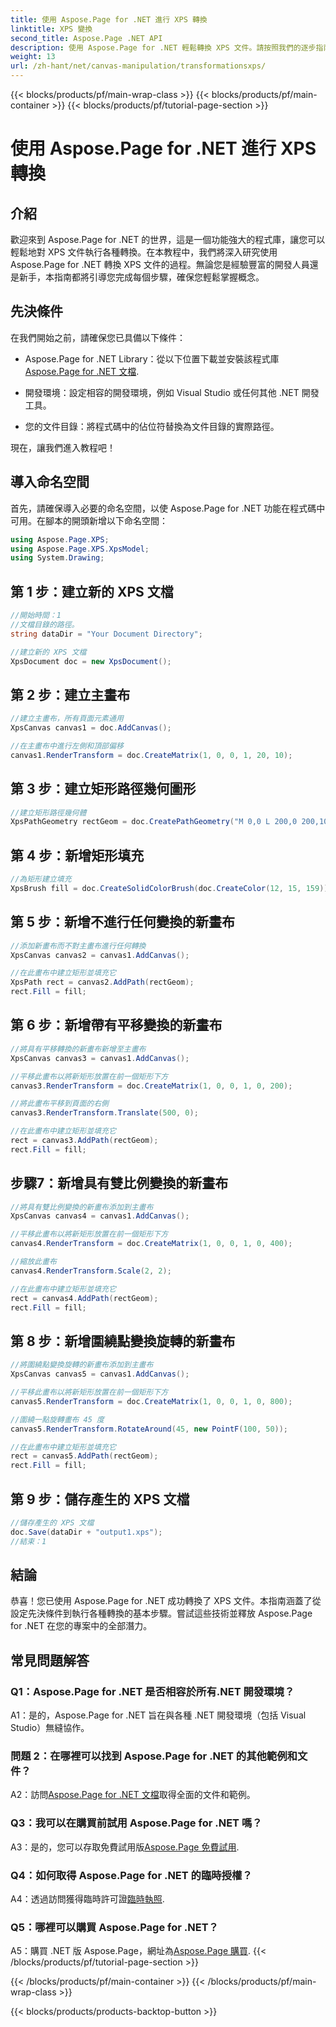 ```yaml
---
title: 使用 Aspose.Page for .NET 進行 XPS 轉換
linktitle: XPS 變換
second_title: Aspose.Page .NET API
description: 使用 Aspose.Page for .NET 輕鬆轉換 XPS 文件。請按照我們的逐步指南進行無縫轉換。
weight: 13
url: /zh-hant/net/canvas-manipulation/transformationsxps/
---
```


{{< blocks/products/pf/main-wrap-class >}}
{{< blocks/products/pf/main-container >}}
{{< blocks/products/pf/tutorial-page-section >}}

# 使用 Aspose.Page for .NET 進行 XPS 轉換

## 介紹

歡迎來到 Aspose.Page for .NET 的世界，這是一個功能強大的程式庫，讓您可以輕鬆地對 XPS 文件執行各種轉換。在本教程中，我們將深入研究使用 Aspose.Page for .NET 轉換 XPS 文件的過程。無論您是經驗豐富的開發人員還是新手，本指南都將引導您完成每個步驟，確保您輕鬆掌握概念。

## 先決條件

在我們開始之前，請確保您已具備以下條件：

-  Aspose.Page for .NET Library：從以下位置下載並安裝該程式庫[Aspose.Page for .NET 文檔](https://reference.aspose.com/page/net/).

- 開發環境：設定相容的開發環境，例如 Visual Studio 或任何其他 .NET 開發工具。

- 您的文件目錄：將程式碼中的佔位符替換為文件目錄的實際路徑。

現在，讓我們進入教程吧！

## 導入命名空間

首先，請確保導入必要的命名空間，以使 Aspose.Page for .NET 功能在程式碼中可用。在腳本的開頭新增以下命名空間：

```csharp
using Aspose.Page.XPS;
using Aspose.Page.XPS.XpsModel;
using System.Drawing;
```

## 第 1 步：建立新的 XPS 文檔

```csharp
//開始時間：1
//文檔目錄的路徑。
string dataDir = "Your Document Directory";

//建立新的 XPS 文檔
XpsDocument doc = new XpsDocument();
```

## 第 2 步：建立主畫布

```csharp
//建立主畫布，所有頁面元素通用
XpsCanvas canvas1 = doc.AddCanvas();

//在主畫布中進行左側和頂部偏移
canvas1.RenderTransform = doc.CreateMatrix(1, 0, 0, 1, 20, 10);
```

## 第 3 步：建立矩形路徑幾何圖形

```csharp
//建立矩形路徑幾何體
XpsPathGeometry rectGeom = doc.CreatePathGeometry("M 0,0 L 200,0 200,100 0,100 Z");
```

## 第 4 步：新增矩形填充

```csharp
//為矩形建立填充
XpsBrush fill = doc.CreateSolidColorBrush(doc.CreateColor(12, 15, 159));
```

## 第 5 步：新增不進行任何變換的新畫布

```csharp
//添加新畫布而不對主畫布進行任何轉換
XpsCanvas canvas2 = canvas1.AddCanvas();

//在此畫布中建立矩形並填充它
XpsPath rect = canvas2.AddPath(rectGeom);
rect.Fill = fill;
```

## 第 6 步：新增帶有平移變換的新畫布

```csharp
//將具有平移轉換的新畫布新增至主畫布
XpsCanvas canvas3 = canvas1.AddCanvas();

//平移此畫布以將新矩形放置在前一個矩形下方
canvas3.RenderTransform = doc.CreateMatrix(1, 0, 0, 1, 0, 200);

//將此畫布平移到頁面的右側
canvas3.RenderTransform.Translate(500, 0);

//在此畫布中建立矩形並填充它
rect = canvas3.AddPath(rectGeom);
rect.Fill = fill;
```

## 步驟7：新增具有雙比例變換的新畫布

```csharp
//將具有雙比例變換的新畫布添加到主畫布
XpsCanvas canvas4 = canvas1.AddCanvas();

//平移此畫布以將新矩形放置在前一個矩形下方
canvas4.RenderTransform = doc.CreateMatrix(1, 0, 0, 1, 0, 400);

//縮放此畫布
canvas4.RenderTransform.Scale(2, 2);

//在此畫布中建立矩形並填充它
rect = canvas4.AddPath(rectGeom);
rect.Fill = fill;
```

## 第 8 步：新增圍繞點變換旋轉的新畫布

```csharp
//將圍繞點變換旋轉的新畫布添加到主畫布
XpsCanvas canvas5 = canvas1.AddCanvas();

//平移此畫布以將新矩形放置在前一個矩形下方
canvas5.RenderTransform = doc.CreateMatrix(1, 0, 0, 1, 0, 800);

//圍繞一點旋轉畫布 45 度
canvas5.RenderTransform.RotateAround(45, new PointF(100, 50));

//在此畫布中建立矩形並填充它
rect = canvas5.AddPath(rectGeom);
rect.Fill = fill;
```

## 第 9 步：儲存產生的 XPS 文檔

```csharp
//儲存產生的 XPS 文檔
doc.Save(dataDir + "output1.xps");
//結束：1
```

## 結論

恭喜！您已使用 Aspose.Page for .NET 成功轉換了 XPS 文件。本指南涵蓋了從設定先決條件到執行各種轉換的基本步驟。嘗試這些技術並釋放 Aspose.Page for .NET 在您的專案中的全部潛力。

## 常見問題解答

### Q1：Aspose.Page for .NET 是否相容於所有.NET 開發環境？

A1：是的，Aspose.Page for .NET 旨在與各種 .NET 開發環境（包括 Visual Studio）無縫協作。

### 問題 2：在哪裡可以找到 Aspose.Page for .NET 的其他範例和文件？

 A2：訪問[Aspose.Page for .NET 文檔](https://reference.aspose.com/page/net/)取得全面的文件和範例。

### Q3：我可以在購買前試用 Aspose.Page for .NET 嗎？

 A3：是的，您可以存取免費試用版[Aspose.Page 免費試用](https://releases.aspose.com/).

### Q4：如何取得 Aspose.Page for .NET 的臨時授權？

A4：透過訪問獲得臨時許可證[臨時執照](https://purchase.aspose.com/temporary-license/).

### Q5：哪裡可以購買 Aspose.Page for .NET？

 A5：購買 .NET 版 Aspose.Page，網址為[Aspose.Page 購買](https://purchase.aspose.com/buy).
{{< /blocks/products/pf/tutorial-page-section >}}

{{< /blocks/products/pf/main-container >}}
{{< /blocks/products/pf/main-wrap-class >}}

{{< blocks/products/products-backtop-button >}}

